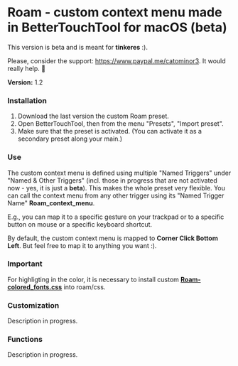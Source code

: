 # Roam - custom context menu made in BetterTouchTool for macOS (beta)

This version is beta and is meant for **tinkeres** :).  

Please, consider the support: https://www.paypal.me/catominor3. It would really help. 🎉

**Version:** 1.2

### Installation

1. Download the last version the custom Roam preset.
2. Open BetterTouchTool, then from the menu "Presets", "Import preset".
3. Make sure that the preset is activated. (You can activate it as a secondary preset along your main.)

### Use

The custom context menu is defined using multiple "Named Triggers" under "Named & Other Triggers" (incl. those in progress that are not activated now - yes, it is just a **beta**). This makes the whole preset very flexible. You can call the context menu from  any other trigger using its "Named Trigger Name" **Roam_context_menu**. 

E.g., you can map it to a specific gesture on your trackpad or to a specific button on mouse or a specific keyboard shortcut. 

By default, the custom context menu is mapped to **Corner Click Bottom Left**. But feel free to map it to anything you want :). 

### Important

For highligting in the color, it is necessary to install custom **[Roam-colored_fonts.css](https://gist.github.com/ciceronianus/97d493cdc8d770e37ee0d085fc36ed3d)** into roam/css.

### Customization

Description in progress.

### Functions

Description in progress.

 








